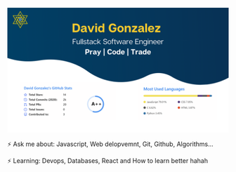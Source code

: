 <p align=center>
	<img src="./assets/home.png"/>
</p>
</p>

⚡ Ask me about: Javascript, Web delopvemnt, Git, Github, Algorithms...

⚡ Learning:  Devops, Databases, React and How to learn better hahah
